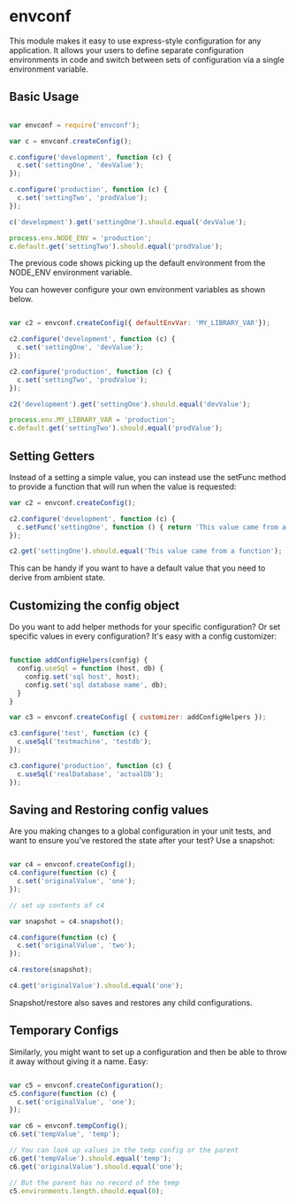 envconf
===========

This module makes it easy to use express-style configuration for any application.
It allows your users to define separate configuration environments in code
and switch between sets of configuration via a single environment variable.

## Basic Usage

```javascript

var envconf = require('envconf');

var c = envconf.createConfig();

c.configure('development', function (c) {
  c.set('settingOne', 'devValue');
});

c.configure('production', function (c) {
  c.set('settingTwo', 'prodValue');
});

c('development').get('settingOne').should.equal('devValue');

process.env.NODE_ENV = 'production';
c.default.get('settingTwo').should.equal('prodValue');
```

The previous code shows picking up the default environment from the NODE_ENV environment variable.

You can however configure your own environment variables as shown below.

```javascript

var c2 = envconf.createConfig({ defaultEnvVar: 'MY_LIBRARY_VAR'});

c2.configure('development', function (c) {
  c.set('settingOne', 'devValue');
});

c2.configure('production', function (c) {
  c.set('settingTwo', 'prodValue');
});

c2('development').get('settingOne').should.equal('devValue');

process.env.MY_LIBRARY_VAR = 'production';
c.default.get('settingTwo').should.equal('prodValue');
```

## Setting Getters

Instead of a setting a simple value, you can instead use the setFunc method to
provide a function that will run when the value is requested:

```javascript
var c2 = envconf.createConfig();

c2.configure('development', function (c) {
  c.setFunc('settingOne', function () { return 'This value came from a function'; });
});

c2.get('settingOne').should.equal('This value came from a function');
```

This can be handy if you want to have a default value that you need to derive from
ambient state.

## Customizing the config object

Do you want to add helper methods for your specific configuration? Or set specific
values in every configuration? It's easy with a config customizer:

```javascript

function addConfigHelpers(config) {
  config.useSql = function (host, db) {
    config.set('sql host', host);
    config.set('sql database name', db);
  }
}

var c3 = envconf.createConfig( { customizer: addConfigHelpers });

c3.configure('test', function (c) {
  c.useSql('testmachine', 'testdb');
});

c3.configure('production', function (c) {
  c.useSql('realDatabase', 'actualDb');
});
```

## Saving and Restoring config values

Are you making changes to a global configuration in your unit tests, and want
to ensure you've restored the state after your test? Use a snapshot:

```javascript

var c4 = envconf.createConfig();
c4.configure(function (c) {
  c.set('originalValue', 'one');
});

// set up contents of c4

var snapshot = c4.snapshot();

c4.configure(function (c) {
  c.set('originalValue', 'two');
});

c4.restore(snapshot);

c4.get('originalValue').should.equal('one');
```

Snapshot/restore also saves and restores any child configurations.

## Temporary Configs

Similarly, you might want to set up a configuration and then be able
to throw it away without giving it a name. Easy:

```javascript

var c5 = envconf.createConfiguration();
c5.configure(function (c) {
  c.set('originalValue', 'one');
});

var c6 = envconf.tempConfig();
c6.set('tempValue', 'temp');

// You can look up values in the temp config or the parent
c6.get('tempValue').should.equal('temp');
c6.get('originalValue').should.equal('one');

// But the parent has no record of the temp
c5.environments.length.should.equal(0);
```

